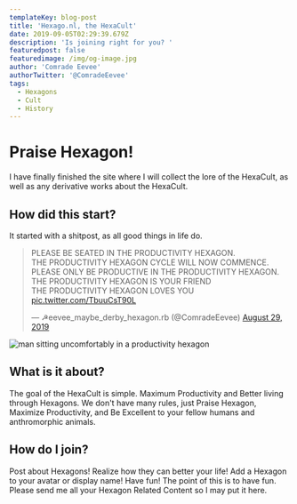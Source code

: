 ```yaml
---
templateKey: blog-post
title: 'Hexago.nl, the HexaCult'
date: 2019-09-05T02:29:39.679Z
description: 'Is joining right for you? '
featuredpost: false
featuredimage: /img/og-image.jpg
author: 'Comrade Eevee'
authorTwitter: '@ComradeEevee'
tags:
  - Hexagons
  - Cult
  - History
---
```

# Praise Hexagon!

I have finally finished the site where I will collect the lore of the HexaCult, as well as any derivative works about the HexaCult.

## How did this start?

It started with a shitpost, as all good things in life do.

<blockquote class="twitter-tweet" data-partner="tweetdeck"><p lang="en" dir="ltr">PLEASE BE SEATED IN THE PRODUCTIVITY HEXAGON.<br>THE PRODUCTIVITY HEXAGON CYCLE WILL NOW COMMENCE.<br>PLEASE ONLY BE PRODUCTIVE IN THE PRODUCTIVITY HEXAGON.<br>THE PRODUCTIVITY HEXAGON IS YOUR FRIEND<br>THE PRODUCTIVITY HEXAGON LOVES YOU <a href="https://t.co/TbuuCsT90L">pic.twitter.com/TbuuCsT90L</a></p>&mdash; ☭eevee_maybe_derby_hexagon.rb (@ComradeEevee) <a href="https://twitter.com/ComradeEevee/status/1167053541292331008?ref_src=twsrc%5Etfw">August 29, 2019</a></blockquote>
<script async src="https://platform.twitter.com/widgets.js" charset="utf-8"></script>

![man sitting uncomfortably in a productivity hexagon](/img/productivity_hexagon.png "The Productivity Hexagon")

## What is it about?

The goal of the HexaCult is simple. Maximum Productivity and Better living through Hexagons. We don't have many rules, just Praise Hexagon, Maximize Productivity, and Be Excellent to your fellow humans and anthromorphic animals. 

## How do I join?

Post about Hexagons! Realize how they can better your life! Add a Hexagon to your avatar or display name! Have fun! The point of this is to have fun. Please send me all your Hexagon Related Content so I may put it here.
